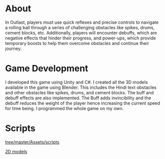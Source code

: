 # About

In Outlast, players must use quick reflexes and precise controls to navigate a rolling ball through a series of challenging obstacles like spikes, drums, cement blocks, etc. Additionally, players will encounter debuffs, which are negative effects that hinder their progress, and power-ups, which provide temporary boosts to help them overcome obstacles and continue their journey.

# Game Development 
I developed this game using Unity and C#. I created all the 3D models available in the game using Blender. This includes the Hindi text obstacles and other obstacles like spikes, drums, and cement blocks. The buff and debuff effects are also implemented. The Buff adds invincibility and the debuff reduces the weight of the player hence increasing the current speed for time being. I programmed the whole game on my own.

# Scripts
[tree/master/Assets/scripts](https://github.com/kinshuk122/Outlast_3D_Endless_Runner/tree/master/Assets/scripts)


[2D models](https://www.artstation.com/artwork/LeqWP0)
